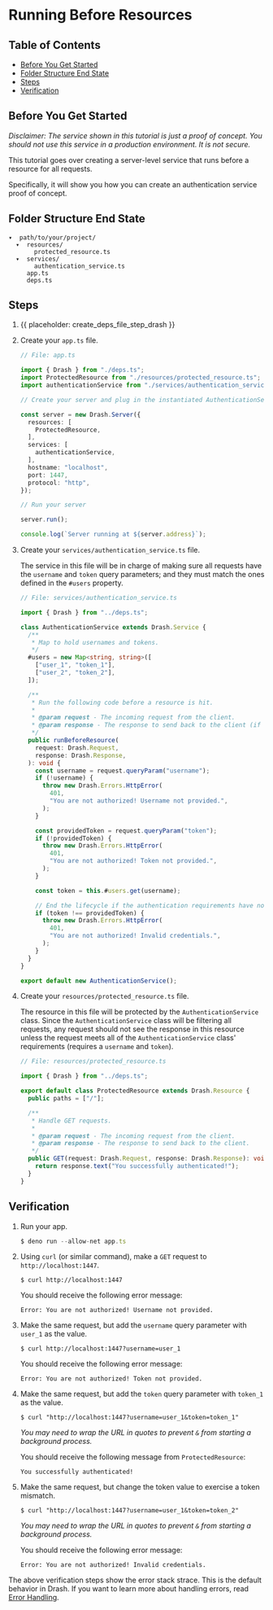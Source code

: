 # Running Before Resources

## Table of Contents

- [Before You Get Started](#before-you-get-started)
- [Folder Structure End State](#folder-structure-end-state)
- [Steps](#steps)
- [Verification](#verification)

## Before You Get Started

_Disclaimer: The service shown in this tutorial is just a proof of concept. You
should not use this service in a production environment. It is not secure._

This tutorial goes over creating a server-level service that runs before a
resource for all requests.

Specifically, it will show you how you can create an authentication service
proof of concept.

## Folder Structure End State

```text
▾  path/to/your/project/
  ▾  resources/
       protected_resource.ts
  ▾  services/
       authentication_service.ts
     app.ts
     deps.ts
```

## Steps

1. {{ placeholder: create_deps_file_step_drash }}

1. Create your `app.ts` file.

   ```typescript
   // File: app.ts

   import { Drash } from "./deps.ts";
   import ProtectedResource from "./resources/protected_resource.ts";
   import authenticationService from "./services/authentication_service.ts";

   // Create your server and plug in the instantiated AuthenticationService class

   const server = new Drash.Server({
     resources: [
       ProtectedResource,
     ],
     services: [
       authenticationService,
     ],
     hostname: "localhost",
     port: 1447,
     protocol: "http",
   });

   // Run your server

   server.run();

   console.log(`Server running at ${server.address}`);
   ```

1. Create your `services/authentication_service.ts` file.

   The service in this file will be in charge of making sure all requests have
   the `username` and `token` query parameters; and they must match the ones
   defined in the `#users` property.

   ```typescript
   // File: services/authentication_service.ts

   import { Drash } from "../deps.ts";

   class AuthenticationService extends Drash.Service {
     /**
      * Map to hold usernames and tokens.
      */
     #users = new Map<string, string>([
       ["user_1", "token_1"],
       ["user_2", "token_2"],
     ]);

     /**
      * Run the following code before a resource is hit.
      *
      * @param request - The incoming request from the client.
      * @param response - The response to send back to the client (if needed).
      */
     public runBeforeResource(
       request: Drash.Request,
       response: Drash.Response,
     ): void {
       const username = request.queryParam("username");
       if (!username) {
         throw new Drash.Errors.HttpError(
           401,
           "You are not authorized! Username not provided.",
         );
       }

       const providedToken = request.queryParam("token");
       if (!providedToken) {
         throw new Drash.Errors.HttpError(
           401,
           "You are not authorized! Token not provided.",
         );
       }

       const token = this.#users.get(username);

       // End the lifecycle if the authentication requirements have not been met
       if (token !== providedToken) {
         throw new Drash.Errors.HttpError(
           401,
           "You are not authorized! Invalid credentials.",
         );
       }
     }
   }

   export default new AuthenticationService();
   ```

1. Create your `resources/protected_resource.ts` file.

   The resource in this file will be protected by the `AuthenticationService`
   class. Since the `AuthenticationService` class will be filtering all
   requests, any request should not see the response in this resource unless the
   request meets all of the `AuthenticationService` class' requirements
   (requires a `username` and `token`).

   ```typescript
   // File: resources/protected_resource.ts

   import { Drash } from "../deps.ts";

   export default class ProtectedResource extends Drash.Resource {
     public paths = ["/"];

     /**
      * Handle GET requests.
      *
      * @param request - The incoming request from the client.
      * @param response - The response to send back to the client.
      */
     public GET(request: Drash.Request, response: Drash.Response): void {
       return response.text("You successfully authenticated!");
     }
   }
   ```

## Verification

1. Run your app.

   ```typescript
   $ deno run --allow-net app.ts
   ```

2. Using `curl` (or similar command), make a `GET` request to
   `http://localhost:1447`.

   ```text
   $ curl http://localhost:1447
   ```

   You should receive the following error message:

   ```text
   Error: You are not authorized! Username not provided.
   ```

3. Make the same request, but add the `username` query parameter with `user_1`
   as the value.

   ```text
   $ curl http://localhost:1447?username=user_1
   ```

   You should receive the following error message:

   ```text
   Error: You are not authorized! Token not provided.
   ```

4. Make the same request, but add the `token` query parameter with `token_1` as
   the value.

   ```text
   $ curl "http://localhost:1447?username=user_1&token=token_1"
   ```

   _You may need to wrap the URL in quotes to prevent `&` from starting a
   background process._

   You should receive the following message from `ProtectedResource`:

   ```text
   You successfully authenticated!
   ```

5. Make the same request, but change the token value to exercise a token
   mismatch.

   ```text
   $ curl "http://localhost:1447?username=user_1&token=token_2"
   ```

   _You may need to wrap the URL in quotes to prevent `&` from starting a
   background process._

   You should receive the following error message:

   ```text
   Error: You are not authorized! Invalid credentials.
   ```

The above verification steps show the error stack strace. This is the default
behavior in Drash. If you want to learn more about handling errors, read
[Error Handling](/drash/v2.x/tutorials/servers/error-handling).
